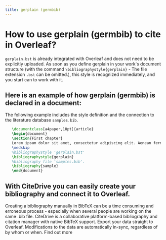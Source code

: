 ```yaml
---
title: gerplain (germbib)
---
```


# How to use gerplain (germbib) to cite in Overleaf? 
`gerplain.bst` is already integrated with Overleaf and does not need to be explicitly uploaded. As soon as you define gerplain in your work's document structure (with the command `\bibliographystyle{gerplain}` - The file extension `.bst` can be omitted.), this style is recognized immediately, and you start can to work with it.

## Here is an example of how gerplain (germbib) is declared in a document:
The following example includes the style definition and the connection to the literature database `samples.bib`.
```tex
   \documentclass[a4paper,10pt]{article}
   \begin{document}
   \section{First chapter}
   Lorem ipsum dolor sit amet, consectetur adipiscing elit. Aenean fermentum justo massa, ut maximus mauris sodales et. Aenean vel elit a erat rhoncus pharetra.
   \medskip
   %bibliographystyle 'gerplain.bst'
   \bibliographystyle{gerplain}
   %bibliography file 'samples.bib'.
   \bibliography{sample}
   \end{document}
```

## With CiteDrive you can easily create your bibliography and connect it to Overleaf. 
Creating a bibliography manually in BibTeX can be a time consuming and erroneous process - especially when several people are working on the same .bib file. CiteDrive is a collaborative platform-based bibliography and citation manager with native BibTeX support. Export your data straight to Overleaf. Modifications to the data are automatically in-sync, regardless of by whom or when. Find out more